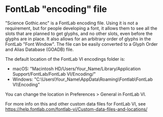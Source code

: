 # FontLab "encoding" file

"Science Gothic.enc" is a FontLab encoding file. Using it is not a requirement, but for people developing a font, it allows them to see all the slots that are planned to get glyphs, and no other slots, even before the glyphs are in place. It also allows for an arbitrary order of glyphs in the FontLab "Font Window". The file can be easily converted to a Glyph Order and Alias Database (GOADB) file.

The default location of the FontLab VI encodings folder is:
- macOS: "Macintosh HD/Users/Your_Name/Library/Application Support/FontLab/FontLab VI/Encoding/"
- Windows: "C:\Users\Your_Name\AppData\Roaming\Fontlab\FontLab VI\Encoding\"

You can change the location in Preferences > General in FontLab VI.

For more info on this and other custom data files for FontLab VI, see https://help.fontlab.com/fontlab-vi/Custom-data-files-and-locations/
